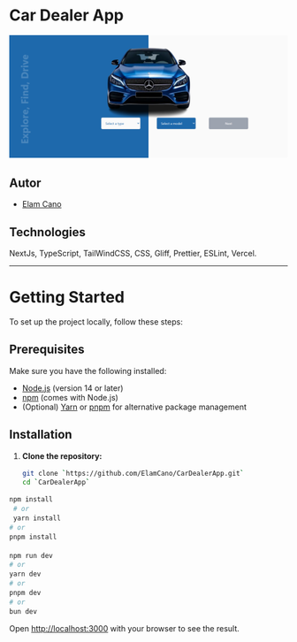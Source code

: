 # Car Dealer App

![cover](/public/cover.png)

## Autor

- [Elam Cano](https://www.linkedin.com/in/elam-cano-bb0419239/)

## Technologies

NextJs, TypeScript, TailWindCSS, CSS, Gliff, Prettier, ESLint, Vercel.

---

# Getting Started

To set up the project locally, follow these steps:

## Prerequisites

Make sure you have the following installed:

- [Node.js](https://nodejs.org/) (version 14 or later)
- [npm](https://www.npmjs.com/get-npm) (comes with Node.js)
- (Optional) [Yarn](https://classic.yarnpkg.com/lang/en/docs/install/) or [pnpm](https://pnpm.io/installation) for alternative package management

## Installation

1. **Clone the repository:**

   ```bash
   git clone `https://github.com/ElamCano/CarDealerApp.git`
   cd `CarDealerApp`
   ```

```bash
npm install
 # or
 yarn install
# or
pnpm install

npm run dev
# or
yarn dev
# or
pnpm dev
# or
bun dev
```

Open [http://localhost:3000](http://localhost:3000) with your browser to see the result.
